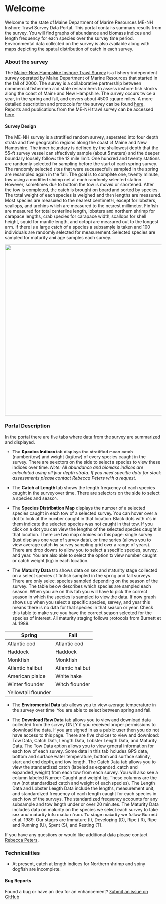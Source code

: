 
# Welcome

Welcome to the state of Maine Department of Marine Resources ME-NH Inshore Trawl Survey Data Portal. This portal contains summary results from the survey. You will find graphs of abundance and biomass indices and length frequency for each species over the survey time period. Environmental data collected on the survey is also available along with maps depicting the spatial distribution of catch in each survey.


### About the survey

The [Maine-New Hampshire Inshore Trawl Survey](https://www.maine.gov/dmr/science-research/projects/trawlsurvey/index.html) is a fishery-independent survey operated by Maine Department of Marine Resources that started in the fall of 2000. The survey is a collaborative partnership between commercial fishermen and state researchers to assess inshore fish stocks along the coast of Maine and New Hampshire. The survey occurs twice a year, in the spring and fall, and covers about 4500 square miles. A more detailed description and protocols for the survey can be found [here](https://www.maine.gov/dmr/science-research/projects/trawlsurvey/reports/documents/proceduresandprotocols.pdf). Reports and publications from the ME-NH trawl survey can be accessed [here](https://www.maine.gov/dmr/science-research/projects/trawlsurvey/reports/index.html).

#### Survey Design

The ME-NH survey is a stratified random survey, seperated into four depth strata and five geographic regions along the coast of Maine and New Hampshire. The inner boundary is defined by the shallowest depth that the 55-ft survey vessel can effectively sample (about 5 meters) and the deeper boundary loosely follows the 12 mile limit. One hundred and twenty stations are randomly selected for sampling before the start of each spring survey. The randomly selected sites that were sucessecfully sampled in the spring are resampled again in the fall. The goal is to complete one, twenty minute, tow using a modified shrimp net at each randomly selected station. However, sometimes due to bottom the tow is moved or shortened. After the tow is completed, the catch is brought on board and sorted by species. The total weight of each species is weighed and then lengths are measured. Most species are measured to the nearest centimeter, except for lobsters, scallops, and urchins which are measured to the nearest millimeter. Finfish are measured for total centerline length, lobsters and northern shrimp for carapace lengths, crab species for carapace width, scallops for shell height, squid for mantle length, and octopi are measured out to the longest arm. If there is a large catch of a species a subsample is taken and 100 individuals are randomly selected for measurement. Selected species are sampled for maturity and age samples each survey.


<p align="center">
<img width="750" height="550" src="https://github.com/mainedmr/Trawl_Survey_Portal/raw/master/Images/MENH_SurveyDesign_Updated11.19.jpg">
</p>

### Portal Description

In the portal there are five tabs where data from the survey are summarized and displayed. 

* The **Species Indices** tab displays the stratified mean catch (number/tow) and weight (kg/tow) of every species caught in the survey. There are selectors on the side to select a species to view these indices over time. _Note: All abundance and biomass indices are calculated using all four depth strata. If you need specific data for stock assessments please contact Rebecca Peters with a request._

* The **Catch at Length** tab shows the length frequency of each species caught in the survey over time. There are selectors on the side to select a species and season.

* The **Species Distribution Map** displays the number of a selected species caught in each tow of a selected survey. You can hover over a dot to look at the number caught in that location. Black dots with x's in them indicate the selected species was not caught in that tow. If you click on a dot you can view the lengths of the selected species caught in that location. There are two map choices on this page: single survey (just displays one year of survey data), or time series (allows you to view average catch by survey sampling grid over a range of years). There are drop downs to allow you to select a specific species, survey, and year. You are also able to select the option to view number caught or catch weight (kg) in each location.

* The **Maturity Data** tab shows data on sex and maturity stage collected on a select species of finfish sampled in the spring and fall surveys. There are only select species sampled depending on the season of the survey. The table below describes which species are sampled each season. When you are on this tab you will have to pick the correct season in which the species is sampled to view the data. If now graph shows up when you select a specific species, survey, and year this means there is no data for that species in that season or year. Check this table to make sure you have the correct season selected for the species of interest. All maturity staging follows protocols from Burnett et al. 1989.


| **Spring** | **Fall** |
| --- | --- |
| Atlantic cod | Atlantic cod |
| Haddock | Haddock |
| Monkfish | Monkfish |
| Atlantic halibut | Atlantic halibut |
| American plaice | White hake |
| Winter flounder | Witch flounder |
| Yellowtail flounder |  |


* The **Enviromental Data** tab allows you to view average temperature in the survey over time. You are able to select between spring and fall.

* The **Download Raw Data** tab allows you to view and download data collected from the survey ONLY if you received proper permissions to download the data. If you are signed in as a public user then you do not have access to this page. There are five choices to view and download: Tow Data, Catch Data, Length Data, Lobster Length Data, and Maturity Data. The Tow Data option allows you to view general information for each tow of each survey. Some data in this tab includes GPS data, bottom and surface water temperature, bottom and surface salinity, start and end depth, and tow length. The Catch Data tab allows you to view the standardized catch (labeled as expanded_catch and expanded_weight) from each tow from each survey. You will also see a column labeled Number Caught and weight kg. These columns are the raw (not standardized catch and weight of each species). The Length Data and Lobster Length Data include the lengths, measurement unit, and standardized frequency of each length caught for each species in each tow of the surveys. The standardized frequency accounts for any subsample and tow length under or over 20 minutes. The Maturity Data includes data on maturity on the species we select each survey to take sex and maturity information from. To stage maturity we follow Burnett et al. 1989. Our stages are Immature (I), Developing (D), Ripe ( R), Ripe and Running (U), Spent (S), and Resting (T).


If you have any questions or would like additional data please contact [Rebecca Peters](https://www.maine.gov/dmr/about/employees.html).


### Technicalities

* At present, catch at length indices for Northern shrimp and spiny dogfish are incomplete.

#### Bug Reports

Found a bug or have an idea for an enhancement? [Submit an issue on GitHub](https://github.com/mainedmr/Trawl_Survey_Portal/issues)
